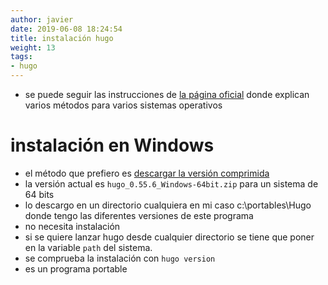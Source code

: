 ```yaml
---
author: javier
date: 2019-06-08 18:24:54
title: instalación hugo
weight: 13
tags:
- hugo
---
```


* se puede seguir las instrucciones de [la página oficial](https://gohugo.io/getting-started/installing/) donde explican varios métodos para varios sistemas operativos

# instalación en Windows

* el método que prefiero es [descargar la versión comprimida](https://gohugo.io/getting-started/installing/#step-2-download-the-tarball)
* la versión actual es `hugo_0.55.6_Windows-64bit.zip` para un sistema de 64 bits
* lo descargo en un directorio cualquiera en mi caso c:\portables\Hugo donde tengo las diferentes versiones de este programa
* no necesita instalación
* si se quiere lanzar hugo desde cualquier directorio se tiene que poner en la variable `path` del sistema.
* se comprueba la instalación con `hugo version`
* es un programa portable